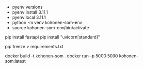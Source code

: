 - pyenv versions
- pyenv install 3.11.1
- pyenv local 3.11.1
- python -m venv kohonen-som-env
- source kohonen-som-env/bin/activate

pip install fastapi
pip install "uvicorn[standard]"

pip freeze > requirements.txt

docker build -t kohonen-som .
docker run -p 5000:5000 kohonen-som:latest
